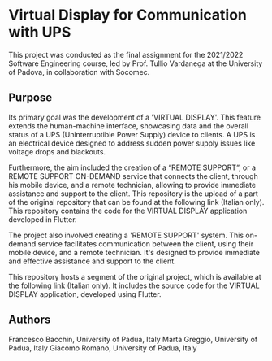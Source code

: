 # Virtual Display for Communication with UPS
This project was conducted as the final assignment for the 2021/2022 Software Engineering course, led by Prof. Tullio Vardanega at the University of Padova, in collaboration with Socomec.

## Purpose
Its primary goal was the development of a 'VIRTUAL DISPLAY'. This feature extends the human-machine interface, showcasing data and the overall status of a UPS (Uninterruptible Power Supply) device to clients. A UPS is an electrical device designed to address sudden power supply issues like voltage drops and blackouts.

Furthermore, the aim included the creation of a “REMOTE SUPPORT”, or a REMOTE SUPPORT ON-DEMAND service that connects the client, through his mobile device, and a remote technician, allowing to provide immediate assistance and support to the client. This repository is the upload of a part of the original repository that can be found at the following link (Italian only). This repository contains the code for the VIRTUAL DISPLAY application developed in Flutter.

The project also involved creating a 'REMOTE SUPPORT' system. This on-demand service facilitates communication between the client, using their mobile device, and a remote technician. It's designed to provide immediate and effective assistance and support to the client.

This repository hosts a segment of the original project, which is available at the following [link](https://gitlab.com/byteapplesweunipd) (Italian only). It includes the source code for the VIRTUAL DISPLAY application, developed using Flutter.

## Authors
Francesco Bacchin, University of Padua, Italy
Marta Greggio, University of Padua, Italy
Giacomo Romano, University of Padua, Italy


